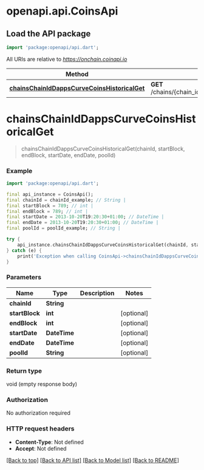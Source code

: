 # openapi.api.CoinsApi

## Load the API package
```dart
import 'package:openapi/api.dart';
```

All URIs are relative to *https://onchain.coinapi.io*

Method | HTTP request | Description
------------- | ------------- | -------------
[**chainsChainIdDappsCurveCoinsHistoricalGet**](CoinsApi.md#chainschainiddappscurvecoinshistoricalget) | **GET** /chains/{chain_id}/dapps/curve/coins/historical | 


# **chainsChainIdDappsCurveCoinsHistoricalGet**
> chainsChainIdDappsCurveCoinsHistoricalGet(chainId, startBlock, endBlock, startDate, endDate, poolId)



### Example
```dart
import 'package:openapi/api.dart';

final api_instance = CoinsApi();
final chainId = chainId_example; // String | 
final startBlock = 789; // int | 
final endBlock = 789; // int | 
final startDate = 2013-10-20T19:20:30+01:00; // DateTime | 
final endDate = 2013-10-20T19:20:30+01:00; // DateTime | 
final poolId = poolId_example; // String | 

try {
    api_instance.chainsChainIdDappsCurveCoinsHistoricalGet(chainId, startBlock, endBlock, startDate, endDate, poolId);
} catch (e) {
    print('Exception when calling CoinsApi->chainsChainIdDappsCurveCoinsHistoricalGet: $e\n');
}
```

### Parameters

Name | Type | Description  | Notes
------------- | ------------- | ------------- | -------------
 **chainId** | **String**|  | 
 **startBlock** | **int**|  | [optional] 
 **endBlock** | **int**|  | [optional] 
 **startDate** | **DateTime**|  | [optional] 
 **endDate** | **DateTime**|  | [optional] 
 **poolId** | **String**|  | [optional] 

### Return type

void (empty response body)

### Authorization

No authorization required

### HTTP request headers

 - **Content-Type**: Not defined
 - **Accept**: Not defined

[[Back to top]](#) [[Back to API list]](../README.md#documentation-for-api-endpoints) [[Back to Model list]](../README.md#documentation-for-models) [[Back to README]](../README.md)


